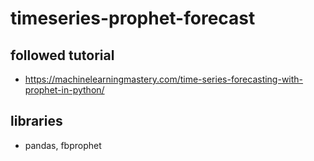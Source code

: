 # timeseries-prophet-forecast

## followed tutorial

- https://machinelearningmastery.com/time-series-forecasting-with-prophet-in-python/

## libraries

- pandas, fbprophet
